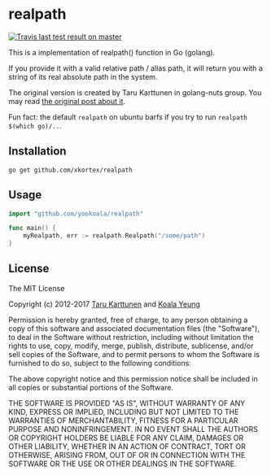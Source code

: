 realpath
========

[![Travis last test result on master][travis-shield]][travis-link]

This is a implementation of realpath() function in Go (golang).

If you provide it with a valid relative path / alias path, it will return you
with a string of its real absolute path in the system.

The original version is created by Taru Karttunen in golang-nuts group. You
may read [the original post about it](https://groups.google.com/forum/?fromgroups#!topic/golang-nuts/htns6YWMp7s).

[travis-shield]: https://api.travis-ci.org/xkortex/realpath.svg?branch=master
[travis-link]: https://travis-ci.org/xkortex/realpath?branch=master

Fun fact: the default `realpath` on ubuntu barfs if you try to run `realpath $(which go)/..`. 

Installation
------------

```
go get github.com/xkortex/realpath
```


Usage
-----

```go
import "github.com/yookoala/realpath"

func main() {
	myRealpath, err := realpath.Realpath("/some/path")
}
```


License
-------
The MIT License

Copyright (c) 2012-2017 [Taru Karttunen](https://github.com/taruti/) and
[Koala Yeung](https://github.com/yookoala/)

Permission is hereby granted, free of charge, to any person obtaining a copy
of this software and associated documentation files (the "Software"), to deal
in the Software without restriction, including without limitation the rights
to use, copy, modify, merge, publish, distribute, sublicense, and/or sell
copies of the Software, and to permit persons to whom the Software is
furnished to do so, subject to the following conditions:

The above copyright notice and this permission notice shall be included in
all copies or substantial portions of the Software.

THE SOFTWARE IS PROVIDED "AS IS", WITHOUT WARRANTY OF ANY KIND, EXPRESS OR
IMPLIED, INCLUDING BUT NOT LIMITED TO THE WARRANTIES OF MERCHANTABILITY,
FITNESS FOR A PARTICULAR PURPOSE AND NONINFRINGEMENT. IN NO EVENT SHALL THE
AUTHORS OR COPYRIGHT HOLDERS BE LIABLE FOR ANY CLAIM, DAMAGES OR OTHER
LIABILITY, WHETHER IN AN ACTION OF CONTRACT, TORT OR OTHERWISE, ARISING FROM,
OUT OF OR IN CONNECTION WITH THE SOFTWARE OR THE USE OR OTHER DEALINGS IN
THE SOFTWARE.
